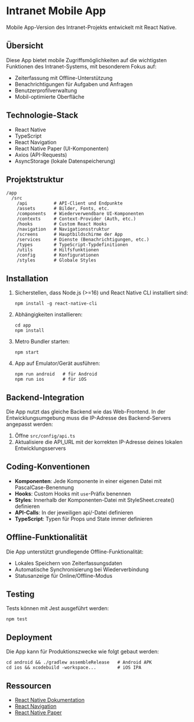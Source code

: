 # Intranet Mobile App

Mobile App-Version des Intranet-Projekts entwickelt mit React Native.

## Übersicht

Diese App bietet mobile Zugriffsmöglichkeiten auf die wichtigsten Funktionen des Intranet-Systems, mit besonderem Fokus auf:

- Zeiterfassung mit Offline-Unterstützung
- Benachrichtigungen für Aufgaben und Anfragen
- Benutzerprofilverwaltung
- Mobil-optimierte Oberfläche

## Technologie-Stack

- React Native
- TypeScript
- React Navigation
- React Native Paper (UI-Komponenten)
- Axios (API-Requests)
- AsyncStorage (lokale Datenspeicherung)

## Projektstruktur

```
/app
  /src
    /api          # API-Client und Endpunkte
    /assets       # Bilder, Fonts, etc.
    /components   # Wiederverwendbare UI-Komponenten
    /contexts     # Context-Provider (Auth, etc.)
    /hooks        # Custom React Hooks
    /navigation   # Navigationsstruktur
    /screens      # Hauptbildschirme der App
    /services     # Dienste (Benachrichtigungen, etc.)
    /types        # TypeScript-Typdefinitionen
    /utils        # Hilfsfunktionen
    /config       # Konfigurationen
    /styles       # Globale Styles
```

## Installation

1. Sicherstellen, dass Node.js (>=16) und React Native CLI installiert sind:
   ```
   npm install -g react-native-cli
   ```

2. Abhängigkeiten installieren:
   ```
   cd app
   npm install
   ```

3. Metro Bundler starten:
   ```
   npm start
   ```

4. App auf Emulator/Gerät ausführen:
   ```
   npm run android   # für Android
   npm run ios       # für iOS
   ```

## Backend-Integration

Die App nutzt das gleiche Backend wie das Web-Frontend. In der Entwicklungsumgebung muss die IP-Adresse des Backend-Servers angepasst werden:

1. Öffne `src/config/api.ts`
2. Aktualisiere die API_URL mit der korrekten IP-Adresse deines lokalen Entwicklungsservers

## Coding-Konventionen

- **Komponenten**: Jede Komponente in einer eigenen Datei mit PascalCase-Benennung
- **Hooks**: Custom Hooks mit `use`-Präfix benennen
- **Styles**: Innerhalb der Komponenten-Datei mit StyleSheet.create() definieren
- **API-Calls**: In der jeweiligen api/-Datei definieren
- **TypeScript**: Typen für Props und State immer definieren

## Offline-Funktionalität

Die App unterstützt grundlegende Offline-Funktionalität:

- Lokales Speichern von Zeiterfassungsdaten
- Automatische Synchronisierung bei Wiederverbindung
- Statusanzeige für Online/Offline-Modus

## Testing

Tests können mit Jest ausgeführt werden:

```
npm test
```

## Deployment

Die App kann für Produktionszwecke wie folgt gebaut werden:

```
cd android && ./gradlew assembleRelease   # Android APK
cd ios && xcodebuild -workspace...        # iOS IPA
```

## Ressourcen

- [React Native Dokumentation](https://reactnative.dev/docs/getting-started)
- [React Navigation](https://reactnavigation.org/docs/getting-started)
- [React Native Paper](https://callstack.github.io/react-native-paper/) 